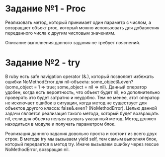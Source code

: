 # Задание №1 - Proc
Реализовать метод, который принимает один параметр с числом, а возвращает объект proc, который можно использовать для добавления переданного числа к другим числовым значениям.

Описание выполнения данного задания не требует пояснений.

# Задание №2 - try

В ruby есть safe navigation operator (&.), который позволяет избежать ошибки NoMethodError для nil-объекта: some_object&.even? (some_object = 1 => true; some_object = nil => nil).
Данный оператор удобен, когда есть вероятность, что объект будет nil, но дополнительно проверять это будет затратно и неудобно. Тем не менее, этот оператор не исключает ошибок в ситуации, когда метод не существует для объектов другого класса: false&.even? (NoMethodError). Целью данной задачи является реализация такого метода, который будет возвращать nil, если для объекта нельзя вызвать указанный метод. Метод должен находиться в модуле и получать параметром блок.

Реализация данного задания довольно проста и состоит из всего двух строк. В методе try мы вызываем yield self, тем самым выполняя блок, который передается в метод try. Иначе вызываем ошибку через rescue NoMethodError, возвращая nil.
